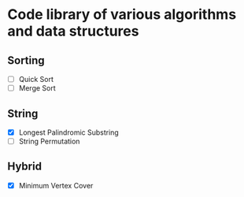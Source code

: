 # Code library of various algorithms and data structures

## Sorting
- [ ] Quick Sort
- [ ] Merge Sort

## String
- [x] Longest Palindromic Substring
- [ ] String Permutation

## Hybrid
- [x] Minimum Vertex Cover
